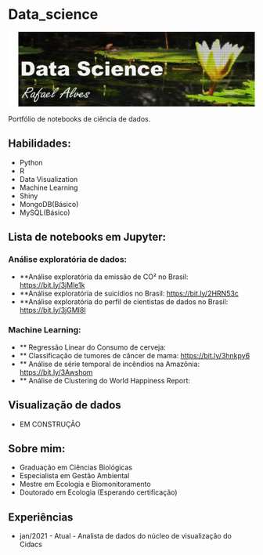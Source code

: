 # Data_science

![banner](https://github.com/Rass16/Data_science/blob/main/banner.jpg)

Portfólio de notebooks de ciência de dados.

## Habilidades: 
* Python
* R
* Data Visualization
* Machine Learning
* Shiny
* MongoDB(Básico)
* MySQL(Básico)

## Lista de notebooks em Jupyter:

### Análise exploratória de dados:

* **Análise exploratória da emissão de CO² no Brasil: https://bit.ly/3jMle1k
* **Análise exploratória de suicídios no Brasil: https://bit.ly/2HRN53c
* **Análise exploratória do perfil de cientistas de dados no Brasil: https://bit.ly/3jGMI8l

### Machine Learning:

* ** Regressão Linear do Consumo de cerveja:
* ** Classificação de tumores de câncer de mama: https://bit.ly/3hnkpy6
* ** Análise de série temporal de incêndios na Amazônia: https://bit.ly/3Awshom
* ** Análise de Clustering do World Happiness Report:

## Visualização de dados

* EM CONSTRUÇÃO 

## Sobre mim:

* Graduação em Ciências Biológicas
* Especialista em Gestão Ambiental
* Mestre em Ecologia e Biomonitoramento
* Doutorado em Ecologia (Esperando certificação)

## Experiências

* jan/2021 - Atual - Analista de dados do núcleo de visualização do Cidacs

